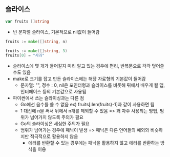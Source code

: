 




## 슬라이스 

```go
var fruits []string
```
- 빈 문자열 슬라이스, 기본적으로 nil값이 들어감 

```go
fruits := make([]string, n)

fruits := make([]string, 3)
fruits[0] = "사과"
```
- 슬라이스에 몇 개가 들어갈지 미리 알고 있는 경우에 편리, 반복문으로 각각 덮어쓸 수도 있음
- make로 크기를 잡고 만든 슬라이스에는 해당 자료형의 기본값이 들어감 
  - 문자열: "", 정수 : 0, nil은 포인터형과 슬라이스를 비롯해 뒤에서 배우게 될 맵, 인터페이스 등의 기본값으로 사용됨
- 파이썬에서 쓰는 슬라이싱과는 다른 점
  - Go에선 음수를 쓸 수 없음 ex) fruits[:len(fruits)-1]과 같이 사용하면 됨
  - 1 대신에 n을 써서 뒤에서 n개를 제외할 수 있음 => 꽤 자주 사용되는 방법, 범위가 넘어가지 않도록 주의가 필요
  - Go의 슬라이싱은 세심한 주의가 필요
  - 범위가 넘어가는 경우에 패닉이 발생 => 패닉은 다른 언어들의 예외와 비슷하지만 적극적으로 활용하지 않음 
    - 에러를 반환할 수 있는 경우에는 패닉을 활용하지 않고 에러를 반환하는 방식을 이용